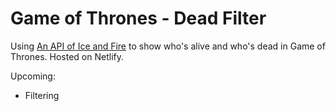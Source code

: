 # Game of Thrones - Dead Filter

Using [An API of Ice and Fire](https://www.anapioficeandfire.com/) to show who's alive and who's dead in Game of Thrones.
Hosted on Netlify.

Upcoming:
- Filtering

